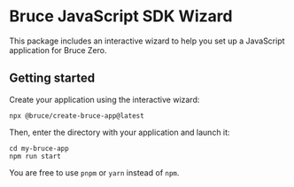 # Bruce JavaScript SDK Wizard
This package includes an interactive wizard to help you set up a JavaScript application for Bruce Zero.

## Getting started
Create your application using the interactive wizard:
```shell
npx @bruce/create-bruce-app@latest
```

Then, enter the directory with your application and launch it:
```shell
cd my-bruce-app
npm run start
```

You are free to use `pnpm` or `yarn` instead of `npm`.
